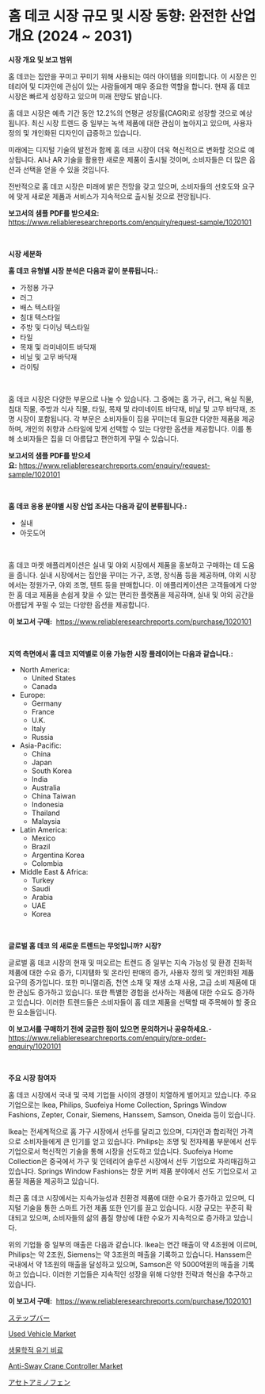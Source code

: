 <p><h1>홈 데코 시장 규모 및 시장 동향: 완전한 산업 개요 (2024 ~ 2031)</h1></p><p><strong>시장 개요 및 보고 범위</strong></p>
<p><p>홈 데코는 집안을 꾸미고 꾸미기 위해 사용되는 여러 아이템을 의미합니다. 이 시장은 인테리어 및 디자인에 관심이 있는 사람들에게 매우 중요한 역할을 합니다. 현재 홈 데코 시장은 빠르게 성장하고 있으며 미래 전망도 밝습니다. </p><p>홈 데코 시장은 예측 기간 동안 12.2%의 연평균 성장률(CAGR)로 성장할 것으로 예상됩니다. 최신 시장 트렌드 중 일부는 녹색 제품에 대한 관심이 높아지고 있으며, 사용자 정의 및 개인화된 디자인이 급증하고 있습니다.</p><p>미래에는 디지털 기술의 발전과 함께 홈 데코 시장이 더욱 혁신적으로 변화할 것으로 예상됩니다. AI나 AR 기술을 활용한 새로운 제품이 출시될 것이며, 소비자들은 더 많은 옵션과 선택을 얻을 수 있을 것입니다.</p><p>전반적으로 홈 데코 시장은 미래에 밝은 전망을 갖고 있으며, 소비자들의 선호도와 요구에 맞게 새로운 제품과 서비스가 지속적으로 출시될 것으로 전망됩니다.</p></p>
<p><strong>보고서의 샘플 PDF를 받으세요:</strong> <a href="https://www.reliableresearchreports.com/enquiry/request-sample/1020101">https://www.reliableresearchreports.com/enquiry/request-sample/1020101</a></p>
<p>&nbsp;</p>
<p><strong>시장 세분화</strong></p>
<p><strong>홈 데코 유형별 시장 분석은 다음과 같이 분류됩니다.:</strong></p>
<p><ul><li>가정용 가구</li><li>러그</li><li>배스 텍스타일</li><li>침대 텍스타일</li><li>주방 및 다이닝 텍스타일</li><li>타일</li><li>목재 및 라미네이트 바닥재</li><li>비닐 및 고무 바닥재</li><li>라이팅</li></ul></p>
<p>&nbsp;</p>
<p><p>홈 데코 시장은 다양한 부문으로 나눌 수 있습니다. 그 중에는 홈 가구, 러그, 욕실 직물, 침대 직물, 주방과 식사 직물, 타일, 목재 및 라미네이트 바닥재, 비닐 및 고무 바닥재, 조명 시장이 포함됩니다. 각 부문은 소비자들이 집을 꾸미는데 필요한 다양한 제품을 제공하며, 개인의 취향과 스타일에 맞게 선택할 수 있는 다양한 옵션을 제공합니다. 이를 통해 소비자들은 집을 더 아름답고 편안하게 꾸밀 수 있습니다.</p></p>
<p><strong>보고서의 샘플 PDF를 받으세요:</strong>&nbsp;<a href="https://www.reliableresearchreports.com/enquiry/request-sample/1020101">https://www.reliableresearchreports.com/enquiry/request-sample/1020101</a></p>
<p>&nbsp;</p>
<p><strong> 홈 데코 응용 분야별 시장 산업 조사는 다음과 같이 분류됩니다.:</strong></p>
<p><ul><li>실내</li><li>아웃도어</li></ul></p>
<p>&nbsp;</p>
<p><p>홈 데코 마켓 애플리케이션은 실내 및 야외 시장에서 제품을 홍보하고 구매하는 데 도움을 줍니다. 실내 시장에서는 집안을 꾸미는 가구, 조명, 장식품 등을 제공하며, 야외 시장에서는 정원가구, 야외 조명, 텐트 등을 판매합니다. 이 애플리케이션은 고객들에게 다양한 홈 데코 제품을 손쉽게 찾을 수 있는 편리한 플랫폼을 제공하며, 실내 및 야외 공간을 아름답게 꾸밀 수 있는 다양한 옵션을 제공합니다.</p></p>
<p><strong>이 보고서 구매:</strong>&nbsp; <a href="https://www.reliableresearchreports.com/purchase/1020101">https://www.reliableresearchreports.com/purchase/1020101</a></p>
<p>&nbsp;</p>
<p><strong>지역 측면에서 홈 데코 지역별로 이용 가능한 시장 플레이어는 다음과 같습니다.:</strong></p>
<p><ul>
    <li>
        North America:
        <ul>
            <li>United States</li>
            <li>Canada</li>
        </ul>
    </li>
    <li>
        Europe:
        <ul>
            <li>Germany</li>
            <li>France</li>
            <li>U.K.</li>
            <li>Italy</li>
            <li>Russia</li>
        </ul>
    </li>
    <li>
        Asia-Pacific:
        <ul>
            <li>China</li>
            <li>Japan</li>
            <li>South Korea</li>
            <li>India</li>
            <li>Australia</li>
            <li>China Taiwan</li>
            <li>Indonesia</li>
            <li>Thailand</li>
            <li>Malaysia</li>
        </ul>
    </li>
    <li>
        Latin America:
        <ul>
            <li>Mexico</li>
            <li>Brazil</li>
            <li>Argentina Korea</li>
            <li>Colombia</li>
        </ul>
    </li>
    <li>
        Middle East & Africa:
        <ul>
            <li>Turkey</li>
            <li>Saudi</li>
            <li>Arabia</li>
            <li>UAE</li>
            <li>Korea</li>
        </ul>
    </li>
    </ul></p>
<p>&nbsp;</p>
<p><strong>글로벌 홈 데코 의 새로운 트렌드는 무엇입니까? 시장?</strong></p>
<p><p>글로벌 홈 데코 시장의 현재 및 떠오르는 트렌드 중 일부는 지속 가능성 및 환경 친화적 제품에 대한 수요 증가, 디지턤화 및 온라인 판매의 증가, 사용자 정의 및 개인화된 제품 요구의 증가입니다. 또한 미니멀리즘, 천연 소재 및 재생 소재 사용, 고급 소비 제품에 대한 관심도 증가하고 있습니다. 또한 특별한 경험을 선사하는 제품에 대한 수요도 증가하고 있습니다. 이러한 트렌드들은 소비자들이 홈 데코 제품을 선택할 때 주목해야 할 중요한 요소들입니다.</p></p>
<p><strong>이 보고서를 구매하기 전에 궁금한 점이 있으면 문의하거나 공유하세요.</strong>- <a href="https://www.reliableresearchreports.com/enquiry/pre-order-enquiry/1020101">https://www.reliableresearchreports.com/enquiry/pre-order-enquiry/1020101</a></p>
<p>&nbsp;</p>
<p><strong>주요 시장 참여자</strong></p>
<p><p>홈 데코 시장에서 국내 및 국제 기업들 사이의 경쟁이 치열하게 벌어지고 있습니다. 주요 기업으로는 Ikea, Philips, Suofeiya Home Collection, Springs Window Fashions, Zepter, Conair, Siemens, Hanssem, Samson, Oneida 등이 있습니다. </p><p>Ikea는 전세계적으로 홈 가구 시장에서 선두를 달리고 있으며, 디자인과 합리적인 가격으로 소비자들에게 큰 인기를 얻고 있습니다. Philips는 조명 및 전자제품 부문에서 선두 기업으로서 혁신적인 기술을 통해 시장을 선도하고 있습니다. Suofeiya Home Collection은 중국에서 가구 및 인테리어 솔루션 시장에서 선두 기업으로 자리매김하고 있습니다. Springs Window Fashions는 창문 커버 제품 분야에서 선도 기업으로서 고품질 제품을 제공하고 있습니다.</p><p>최근 홈 데코 시장에서는 지속가능성과 친환경 제품에 대한 수요가 증가하고 있으며, 디지털 기술을 통한 스마트 가전 제품 또한 인기를 끌고 있습니다. 시장 규모는 꾸준히 확대되고 있으며, 소비자들의 삶의 품질 향상에 대한 수요가 지속적으로 증가하고 있습니다.</p><p>위의 기업들 중 일부의 매출은 다음과 같습니다. Ikea는 연간 매출이 약 4조원에 이르며, Philips는 약 2조원, Siemens는 약 3조원의 매출을 기록하고 있습니다. Hanssem은 국내에서 약 1조원의 매출을 달성하고 있으며, Samson은 약 5000억원의 매출을 기록하고 있습니다. 이러한 기업들은 지속적인 성장을 위해 다양한 전략과 혁신을 추구하고 있습니다.</p></p>
<p><strong>이 보고서 구매:</strong>&nbsp;&nbsp;<a href="https://www.reliableresearchreports.com/purchase/1020101">https://www.reliableresearchreports.com/purchase/1020101</a></p>
<p><p><a href="https://medium.com/@marlonblick/%E3%82%B9%E3%83%86%E3%83%83%E3%83%97%E3%83%90%E3%83%BC%E5%B8%82%E5%A0%B4-%E3%82%BF%E3%82%A4%E3%83%97-%E3%82%A2%E3%83%97%E3%83%AA%E3%82%B1%E3%83%BC%E3%82%B7%E3%83%A7%E3%83%B3-%E3%81%8A%E3%82%88%E3%81%B3%E5%9C%B0%E7%90%86%E3%81%AB%E3%82%88%E3%82%8B%E5%8C%85%E6%8B%AC%E7%9A%84%E3%81%AA%E8%A9%95%E4%BE%A1-ec36111837ac">ステップバー</a></p><p><a href="https://github.com/WillieWoodard/Market-Research-Report-List-3/blob/main/used-vehicle-market.md">Used Vehicle Market</a></p><p><a href="https://github.com/plelbej847484502/Market-Research-Report-List-1/blob/main/3585531187794.md">생물학적 유기 비료</a></p><p><a href="https://nifty-kite-d51.notion.site/Anti-Sway-Crane-Controller-Market-Offers-Provide-Insightful-Data-for-the-Time-Period-from-2024-to-20-40824c26270646eab91452123f12c5a6">Anti-Sway Crane Controller Market</a></p><p><a href="https://github.com/dzy793153605/Market-Research-Report-List-1/blob/main/4500011187858.md">アセトアミノフェン</a></p></p>

